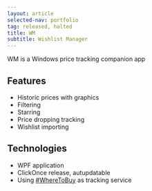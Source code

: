 ```yaml
---
layout: article
selected-nav: portfolio
tag: released, halted
title: WM
subtitle: Wishlist Manager
---
```


WM is a Windows price tracking companion app

Features
--------

* Historic prices with graphics
* Filtering
* Starring
* Price dropping tracking
* Wishlist importing


Technologies
------------

* WPF application
* ClickOnce release, autupdatable
* Using [#WhereToBuy][1] as tracking service


[1]: http://wheretobuy.apphb.com/